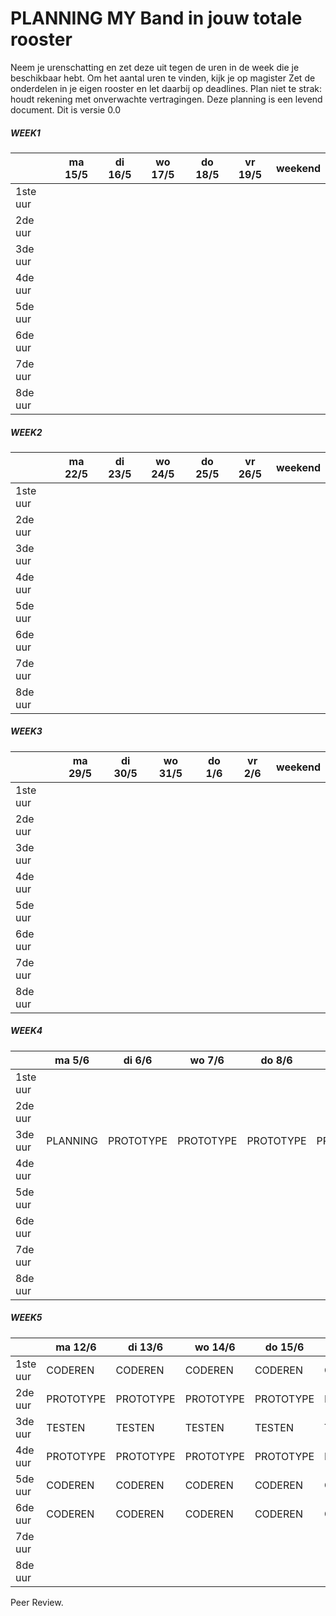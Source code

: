 # PLANNING MY Band in jouw totale rooster
Neem je urenschatting en zet deze uit tegen de uren in de week die je beschikbaar hebt. Om het aantal uren te vinden, kijk je op magister
Zet de onderdelen in je eigen rooster en let daarbij op deadlines. Plan niet te strak: houdt rekening met onverwachte vertragingen.
Deze planning is een levend document.
Dit is versie 0.0

##### WEEK1
|         | ma 15/5 | di 16/5 | wo 17/5 | do 18/5 | vr 19/5 | weekend |
| ------ |------ | ---- | ------ |---- |------ |---- | 
| 1ste uur | | | | | |  |
| 2de uur | | | | | |  |
| 3de uur | | | | | |  |
| 4de uur | | | | | |  |
| 5de uur | | | | | |  |
| 6de uur | | | | | |  |
| 7de uur | | | | | |  |
| 8de uur | | | | | |  |

##### WEEK2
|         | ma 22/5 | di 23/5 | wo 24/5 | do 25/5 | vr 26/5 | weekend |
| ------ |------ | ---- | ------ |---- |------ |---- | 
| 1ste uur | | | | | |  |
| 2de uur | | | | | |  |
| 3de uur | | | | | |  |
| 4de uur | | | | | |  |
| 5de uur | | | | | |  |
| 6de uur | | | | | |  |
| 7de uur | | | | | |  |
| 8de uur | | | | | |  |

##### WEEK3
|         | ma 29/5 | di 30/5 | wo 31/5 | do 1/6 | vr 2/6 | weekend |
| ------ |------ | ---- | ------ |---- |------ |---- | 
| 1ste uur | | | | | |  |
| 2de uur | | | | | |  |
| 3de uur | | | | | |  |
| 4de uur | | | | | |  |
| 5de uur | | | | | |  |
| 6de uur | | | | | |  |
| 7de uur | | | | | |  |
| 8de uur | | | | | |  |

##### WEEK4
|         | ma 5/6 | di 6/6 | wo 7/6 | do 8/6 | vr 9/6 | weekend |
| ------ |------ | ---- | ------ |---- |------ |---- | 
| 1ste uur | | | | | |  |
| 2de uur | | | | | |  |
| 3de uur | PLANNING|PROTOTYPE |PROTOTYPE | PROTOTYPE|PROTOTYPE |PROTOTYPE|
| 4de uur | | | | | |  |
| 5de uur | | | | | |  |
| 6de uur | | | | | |  |
| 7de uur | | | | | |  |
| 8de uur | | | | | |  |

##### WEEK5
|         | ma 12/6 | di 13/6 | wo 14/6 | do 15/6 | vr 16/6 | weekend |
| ------ |------ | ---- | ------ |---- |------ |---- | 
| 1ste uur | CODEREN|CODEREN | CODEREN|CODEREN |CODEREN | CODEREN |
| 2de uur | PROTOTYPE|PROTOTYPE |PROTOTYPE | PROTOTYPE|PROTOTYPE |PROTOTYPE|
| 3de uur |TESTEN|TESTEN |TESTEN |TESTEN |TESTEN |TESTEN  |
| 4de uur | PROTOTYPE|PROTOTYPE |PROTOTYPE | PROTOTYPE|PROTOTYPE |PROTOTYPE|
| 5de uur| CODEREN|CODEREN | CODEREN|CODEREN |CODEREN | CODEREN |
| 6de uur | CODEREN|CODEREN | CODEREN|CODEREN |CODEREN | CODEREN |
| 7de uur | | | | | |  |
| 8de uur | | | | | |  |

Peer Review.

